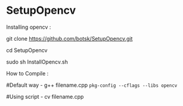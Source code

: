 # SetupOpencv

Installing opencv :

git clone https://github.com/botsk/SetupOpencv.git

cd SetupOpencv

sudo sh InstallOpencv.sh

How to Compile :

#Default way - 
g++ filename.cpp `pkg-config --cflags --libs opencv`

#Using script - 
cv filename.cpp
